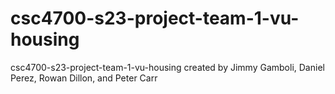 # csc4700-s23-project-team-1-vu-housing
csc4700-s23-project-team-1-vu-housing created by Jimmy Gamboli, Daniel Perez, Rowan Dillon, and Peter Carr

